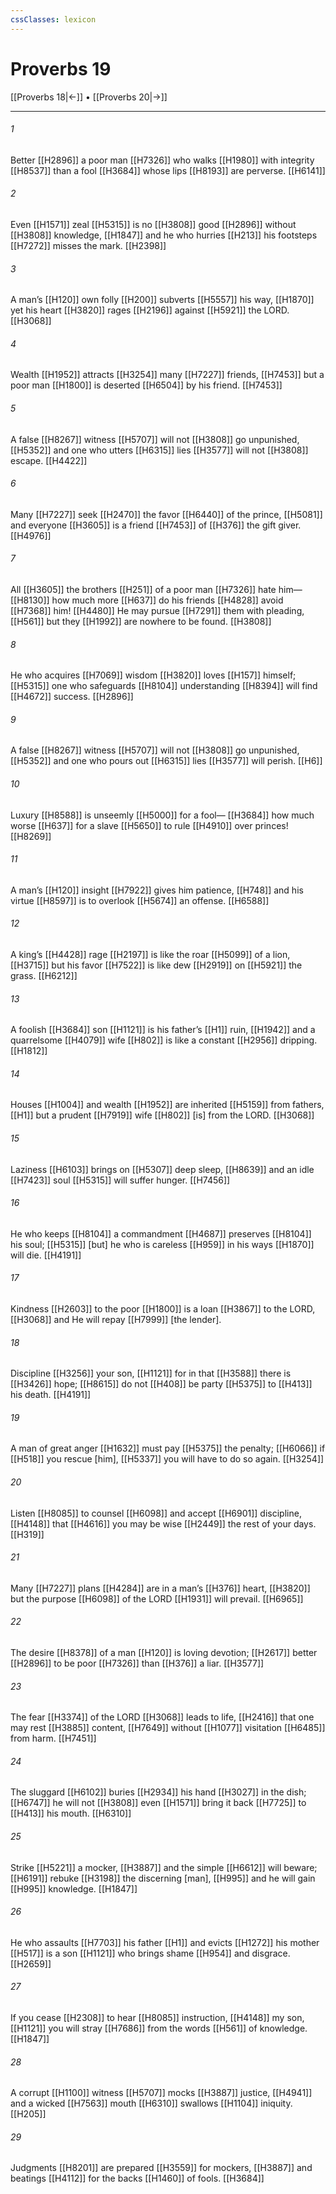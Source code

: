 ```yaml
---
cssClasses: lexicon
---
```


# Proverbs 19

[[Proverbs 18|←]] • [[Proverbs 20|→]]

---

###### 1
Better [[H2896]] a poor man [[H7326]] who walks [[H1980]] with integrity [[H8537]] than a fool [[H3684]] whose lips [[H8193]] are perverse. [[H6141]]

###### 2
Even [[H1571]] zeal [[H5315]] is no [[H3808]] good [[H2896]] without [[H3808]] knowledge, [[H1847]] and he who hurries [[H213]] his footsteps [[H7272]] misses the mark. [[H2398]]

###### 3
A man’s [[H120]] own folly [[H200]] subverts [[H5557]] his way, [[H1870]] yet his heart [[H3820]] rages [[H2196]] against [[H5921]] the LORD. [[H3068]]

###### 4
Wealth [[H1952]] attracts [[H3254]] many [[H7227]] friends, [[H7453]] but a poor man [[H1800]] is deserted [[H6504]] by his friend. [[H7453]]

###### 5
A false [[H8267]] witness [[H5707]] will not [[H3808]] go unpunished, [[H5352]] and one who utters [[H6315]] lies [[H3577]] will not [[H3808]] escape. [[H4422]]

###### 6
Many [[H7227]] seek [[H2470]] the favor [[H6440]] of the prince, [[H5081]] and everyone [[H3605]] is a friend [[H7453]] of [[H376]] the gift giver. [[H4976]]

###### 7
All [[H3605]] the brothers [[H251]] of a poor man [[H7326]] hate him— [[H8130]] how much more [[H637]] do his friends [[H4828]] avoid [[H7368]] him! [[H4480]] He may pursue [[H7291]] them with pleading, [[H561]] but they [[H1992]] are nowhere to be found. [[H3808]]

###### 8
He who acquires [[H7069]] wisdom [[H3820]] loves [[H157]] himself; [[H5315]] one who safeguards [[H8104]] understanding [[H8394]] will find [[H4672]] success. [[H2896]]

###### 9
A false [[H8267]] witness [[H5707]] will not [[H3808]] go unpunished, [[H5352]] and one who pours out [[H6315]] lies [[H3577]] will perish. [[H6]]

###### 10
Luxury [[H8588]] is unseemly [[H5000]] for a fool— [[H3684]] how much worse [[H637]] for a slave [[H5650]] to rule [[H4910]] over princes! [[H8269]]

###### 11
A man’s [[H120]] insight [[H7922]] gives him patience, [[H748]] and his virtue [[H8597]] is to overlook [[H5674]] an offense. [[H6588]]

###### 12
A king’s [[H4428]] rage [[H2197]] is like the roar [[H5099]] of a lion, [[H3715]] but his favor [[H7522]] is like dew [[H2919]] on [[H5921]] the grass. [[H6212]]

###### 13
A foolish [[H3684]] son [[H1121]] is his father’s [[H1]] ruin, [[H1942]] and a quarrelsome [[H4079]] wife [[H802]] is like a constant [[H2956]] dripping. [[H1812]]

###### 14
Houses [[H1004]] and wealth [[H1952]] are inherited [[H5159]] from fathers, [[H1]] but a prudent [[H7919]] wife [[H802]] [is] from the LORD. [[H3068]]

###### 15
Laziness [[H6103]] brings on [[H5307]] deep sleep, [[H8639]] and an idle [[H7423]] soul [[H5315]] will suffer hunger. [[H7456]]

###### 16
He who keeps [[H8104]] a commandment [[H4687]] preserves [[H8104]] his soul; [[H5315]] [but] he who is careless [[H959]] in his ways [[H1870]] will die. [[H4191]]

###### 17
Kindness [[H2603]] to the poor [[H1800]] is a loan [[H3867]] to the LORD, [[H3068]] and He will repay [[H7999]] [the lender]. 

###### 18
Discipline [[H3256]] your son, [[H1121]] for in that [[H3588]] there is [[H3426]] hope; [[H8615]] do not [[H408]] be party [[H5375]] to [[H413]] his death. [[H4191]]

###### 19
A man of great anger [[H1632]] must pay [[H5375]] the penalty; [[H6066]] if [[H518]] you rescue [him], [[H5337]] you will have to do so again. [[H3254]]

###### 20
Listen [[H8085]] to counsel [[H6098]] and accept [[H6901]] discipline, [[H4148]] that [[H4616]] you may be wise [[H2449]] the rest of your days. [[H319]]

###### 21
Many [[H7227]] plans [[H4284]] are in a man’s [[H376]] heart, [[H3820]] but the purpose [[H6098]] of the LORD [[H1931]] will prevail. [[H6965]]

###### 22
The desire [[H8378]] of a man [[H120]] is loving devotion; [[H2617]] better [[H2896]] to be poor [[H7326]] than [[H376]] a liar. [[H3577]]

###### 23
The fear [[H3374]] of the LORD [[H3068]] leads to life, [[H2416]] that one may rest [[H3885]] content, [[H7649]] without [[H1077]] visitation [[H6485]] from harm. [[H7451]]

###### 24
The sluggard [[H6102]] buries [[H2934]] his hand [[H3027]] in the dish; [[H6747]] he will not [[H3808]] even [[H1571]] bring it back [[H7725]] to [[H413]] his mouth. [[H6310]]

###### 25
Strike [[H5221]] a mocker, [[H3887]] and the simple [[H6612]] will beware; [[H6191]] rebuke [[H3198]] the discerning [man], [[H995]] and he will gain [[H995]] knowledge. [[H1847]]

###### 26
He who assaults [[H7703]] his father [[H1]] and evicts [[H1272]] his mother [[H517]] is a son [[H1121]] who brings shame [[H954]] and disgrace. [[H2659]]

###### 27
If you cease [[H2308]] to hear [[H8085]] instruction, [[H4148]] my son, [[H1121]] you will stray [[H7686]] from the words [[H561]] of knowledge. [[H1847]]

###### 28
A corrupt [[H1100]] witness [[H5707]] mocks [[H3887]] justice, [[H4941]] and a wicked [[H7563]] mouth [[H6310]] swallows [[H1104]] iniquity. [[H205]]

###### 29
Judgments [[H8201]] are prepared [[H3559]] for mockers, [[H3887]] and beatings [[H4112]] for the backs [[H1460]] of fools. [[H3684]]

